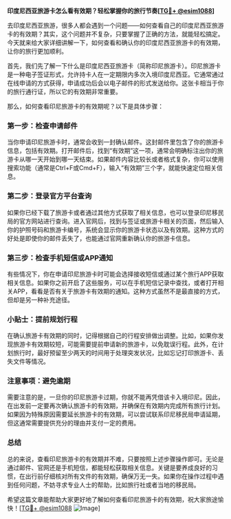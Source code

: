 **印度尼西亚旅游卡怎么看有效期？轻松掌握你的旅行节奏[[TG💪+ @esim1088](https://t.me/s/esim1088)]**

去印度尼西亚旅游，很多人都会遇到一个问题——如何查看自己的印度尼西亚旅游卡的有效期？其实，这个问题并不复杂，只要掌握了正确的方法，就能轻松搞定。今天就来给大家详细讲解一下，如何查看和确认你的印度尼西亚旅游卡的有效期，让你的旅行更加顺利。

首先，我们先了解一下什么是印度尼西亚旅游卡（简称印尼旅游卡）。印尼旅游卡是一种电子签证形式，允许持卡人在一定期限内多次入境印度尼西亚。它通常通过在线申请的方式获得，申请成功后会以电子邮件的形式发送给你。这张卡相当于你的旅行通行证，所以它的有效期非常重要。

那么，如何查看印尼旅游卡的有效期呢？以下是具体步骤：

### 第一步：检查申请邮件

当你申请印尼旅游卡时，通常会收到一封确认邮件。这封邮件里包含了你的旅游卡信息，包括有效期。打开邮件后，找到“有效期”这一项，通常会明确标注出你的旅游卡从哪一天开始到哪一天结束。如果邮件内容比较长或者格式复杂，你可以使用搜索功能（通常是Ctrl+F或Cmd+F），输入“有效期”三个字，就能快速定位相关信息。

### 第二步：登录官方平台查询

如果你已经下载了旅游卡或者通过其他方式获取了相关信息，也可以登录印尼移民局的官方网站进行查询。进入官网后，找到与签证或旅游卡相关的页面，然后输入你的护照号码和旅游卡编号，系统会显示你的旅游卡状态以及有效期。这种方式的好处是即使你的邮件丢失了，也能通过官网重新确认你的旅游卡信息。

### 第三步：检查手机短信或APP通知

有些情况下，你在申请印尼旅游卡时可能会选择接收短信或通过某个旅行APP获取相关信息。如果你之前开启了这些服务，可以在手机短信记录中查找，或者打开相关APP，看看是否有关于旅游卡有效期的通知。这种方式虽然不是最直接的方式，但却是另一种补充途径。

### 小贴士：提前规划行程

在确认旅游卡有效期的同时，记得根据自己的行程安排做出调整。比如，如果你发现旅游卡有效期较短，可能需要提前申请新的旅游卡，以免耽误行程。此外，在计划旅行时，最好预留至少两天的时间用于处理突发状况，比如忘记打印旅游卡、丢失文件等情况。

### 注意事项：避免逾期

需要注意的是，一旦你的印尼旅游卡过期，你就不能再凭借该卡入境印尼。因此，在出发前一定要再次确认旅游卡的有效期，并确保在有效期内完成所有旅行计划。如果因为特殊原因需要延长旅游卡的有效期，可以尝试联系印尼移民局申请延期，但这通常需要提供充分的理由并支付一定的费用。

### 总结

总的来说，查看印尼旅游卡的有效期并不难，只要按照上述步骤操作即可。无论是通过邮件、官网还是手机短信，都能轻松获取相关信息。关键是要养成良好的习惯，在出行前仔细核对所有文件的有效期，确保万无一失。如果你在操作过程中遇到任何问题，不妨寻求专业人士的帮助，比如旅行社或者当地的移民局。

希望这篇文章能帮助大家更好地了解如何查看印尼旅游卡的有效期，祝大家旅途愉快！[[TG💪+ @esim1088](https://t.me/s/esim1088) ![Image](https://i.postimg.cc/4NQfJmqS/Snipaste-2025-05-13-00-14-12.png)]